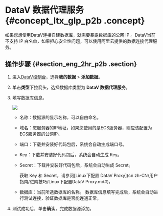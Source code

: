 # DataV 数据代理服务 {#concept_ltx_glp_p2b .concept}

如果您想使用DataV连接自建数据库，就需要暴露数据库的公网 IP 。DataV当前不支持 IP 白名单，如果担心安全性问题，可以使用阿里云提供的数据连接代理服务。

## 操作步骤 {#section_eng_2hr_p2b .section}

1.  进入[DataV控制台](https://datav.aliyun.com/)，选择**我的数据** \> **添加数据**。
2.  单击**类型**下拉箭头，选择数据库类型为 **DataV 数据代理服务**。
3.  填写数据库信息。

    ![](http://static-aliyun-doc.oss-cn-hangzhou.aliyuncs.com/assets/img/16538/15439988877911_zh-CN.png)

    -   名称：数据源的显示名称，可以自由命名。
    -   域名：您服务器的IP地址，如果您使用的是ECS服务器，则应该配置为ECS服务器的公网IP。
    -   端口：下载并安装好代码包后，系统会自动生成端口号。
    -   Key：下载并安装好代码包后，系统会自动生成 Key。
    -   Secret：下载并安装好代码包后，系统会自动生成 Secret。

        获取 Key 和 Secret，请参阅[Linux下配置 DataV Proxy](cn.zh-CN/用户指南/进阶技巧/Linux下配置DataV Proxy.md#)。

    -   数据库：当前所选数据库的名称。
    数据库信息填写完成后，系统会自动进行测试连接，验证数据库是否能连通正常。

4.  测试成功后，单击**确认**，完成数据源添加。

